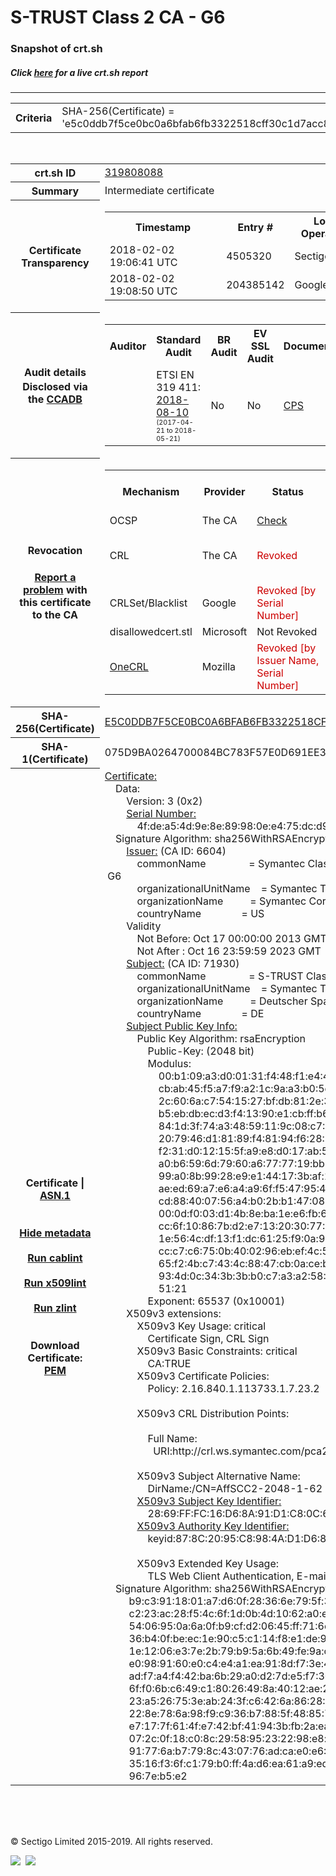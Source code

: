 # S-TRUST Class 2 CA - G6
### Snapshot of crt.sh
##### Click [here](https://crt.sh/?q=E5C0DDB7F5CE0BC0A6BFAB6FB3322518CFF30C1D7ACC88A160C060132186CBBE) for a live crt.sh report

---
<!DOCTYPE HTML PUBLIC "-//W3C//DTD HTML 4.0 Transitional//EN">
<HTML>

<BODY>

<TABLE>
  <TR>
    <TH class="outer">Criteria</TH>
    <TD class="outer">SHA-256(Certificate) = 'e5c0ddb7f5ce0bc0a6bfab6fb3322518cff30c1d7acc88a160c060132186cbbe'</TD>
  </TR>
</TABLE>
<BR>
<TABLE>
  <TR>
    <TH class="outer">crt.sh ID</TH>
    <TD class="outer"><A href="?id=319808088">319808088</A></TD>
  </TR>
  <TR>
    <TH class="outer">Summary</TH>
    <TD class="outer">Intermediate certificate</TD>
  </TR>
  <TR>
    <TH class="outer">Certificate<BR>Transparency</TH>
    <TD class="outer">
<TABLE class="options" style="margin-left:0px">
  <TR>
    <TH>Timestamp</TH>
    <TH>Entry #</TH>
    <TH>Log Operator</TH>
    <TH>Log URL</TH>
  </TR>
  <TR>
    <TD>2018-02-02&nbsp; <FONT class="small">19:06:41 UTC</FONT></TD>
    <TD>4505320</TD>
    <TD>Sectigo</TD>
    <TD>https://dodo.ct.comodo.com</TD>
  </TR>
  <TR>
    <TD>2018-02-02&nbsp; <FONT class="small">19:08:50 UTC</FONT></TD>
    <TD>204385142</TD>
    <TD>Google</TD>
    <TD>https://ct.googleapis.com/rocketeer</TD>
  </TR>
</TABLE>
    </TD>
  </TR>
  <TR>
    <TH class="outer">Audit details<BR>
      <DIV class="small" style="padding-top:3px">Disclosed via the
        <A href="//ccadb-public.secure.force.com/mozilla/PublicAllIntermediateCerts" target="_blank">CCADB</A></DIV>
    </TH>
    <TD class="outer">
<TABLE class="options" style="margin-left:0px">
  <TR>
    <TH>Auditor</TH>
    <TH>Standard Audit</TH>
    <TH>BR Audit</TH>
    <TH>EV SSL Audit</TH>
    <TH>Documents</TH>
    <TH>CCADB</TH>
    <TH>Root Owner / Certificate</TH>
  </TR>
  <TR>
    <TD style="vertical-align:middle"></TD>
    <TD>ETSI EN 319 411:
      <A href="https://bug1503610.bmoattachments.org/attachment.cgi?id=9021555" target="_blank">2018-08-10</A>
      <BR><FONT style="font-size:8pt">(2017-04-21 to 2018-05-21)</FONT></TD>
    <TD>No    <TD>No    <TD>
      <A href="https://pki.adacom.com/repository/en/CPS/files/Certification_Practice_Statement_for_EU_Qualified_certificates_v3.pdf" target="blank">CPS</A>
    </TD>
    <TD><A href="//ccadb.force.com/0011J00001DZ0GKQA1" target="_blank">0011J00001DZ0GKQA1</A></TD>
    <TD><A href="/?id=8983601">DigiCert</A></TD>
  </TR>
</TABLE>
    </TD>
  </TR>
  <TR>
    <TH class="outer">Revocation<BR><BR>
      <DIV class="small" style="padding-top:3px"><A href="?id=319808088&opt=problemreporting">Report a problem</A> with<BR>this certificate to the CA</DIV></TH>
    <TD class="outer">
      <TABLE class="options" style="margin-left:0px">
        <TR>
          <TH>Mechanism</TH>
          <TH>Provider</TH>
          <TH>Status</TH>
          <TH>Revocation Date</TH>
          <TH>Last Observed in CRL</TH>
          <TH>Last Checked <SPAN style="color:#CC0000;vertical-align:middle;font-size:70%;font-weight:normal">(Error)</SPAN></TH>
        </TR>
        <TR>
          <TD>OCSP</TD>
          <TD>The CA</TD>
          <TD><A href="?id=319808088&opt=ocsp">Check</A></TD>
          <TD><SPAN style="color:#888888">?</SPAN></TD>
          <TD><SPAN style="color:#888888">n/a</SPAN></TD>
          <TD><SPAN style="color:#888888">?</SPAN></TD>
        </TR>
        <TR>
          <TD>CRL</TD>
          <TD>The CA</TD>
          <TD><SPAN style="color:#CC0000">Revoked</SPAN></TD><TD>2019-01-03&nbsp; <FONT class="small">18:41:41 UTC</FONT></TD><TD>2019-09-25&nbsp; <FONT class="small">00:38:43 UTC</FONT></TD><TD>2019-12-04&nbsp; <FONT class="small">20:05:09 UTC</FONT></TD>
        </TR>
        <TR>
          <TD>CRLSet/Blacklist</TD>
          <TD>Google</TD>
          <TD><SPAN style="color:#CC0000">Revoked [by Serial Number]</SPAN></TD>
          <TD><SPAN style="color:#888888">n/a</SPAN></TD>
          <TD><SPAN style="color:#888888">n/a</SPAN></TD>
          <TD><SPAN style="color:#888888">n/a</SPAN></TD>
        </TR>
        <TR>
          <TD>disallowedcert.stl</TD>
          <TD>Microsoft</TD>
          <TD>Not Revoked</TD>
          <TD><SPAN style="color:#888888">n/a</SPAN></TD>
          <TD><SPAN style="color:#888888">n/a</SPAN></TD>
          <TD><SPAN style="color:#888888">n/a</SPAN></TD>
        </TR>
        <TR>
          <TD><A href="/mozilla-onecrl" target="_blank">OneCRL</A></TD>
          <TD>Mozilla</TD>
          <TD><SPAN style="color:#CC0000">Revoked [by Issuer Name, Serial Number]</SPAN></TD><TD>2019-01-18&nbsp; <FONT class="small">11:45:13 UTC</FONT></TD>
          <TD><SPAN style="color:#888888">n/a</SPAN></TD>
          <TD><SPAN style="color:#888888">n/a</SPAN></TD>
        </TR>
      </TABLE>
    </TD>
  </TR>
  <TR>
    <TH class="outer">SHA-256(Certificate)</TH>
    <TD class="outer"><A href="//censys.io/certificates/e5c0ddb7f5ce0bc0a6bfab6fb3322518cff30c1d7acc88a160c060132186cbbe">E5C0DDB7F5CE0BC0A6BFAB6FB3322518CFF30C1D7ACC88A160C060132186CBBE</A></TD>
  </TR>
  <TR>
    <TH class="outer">SHA-1(Certificate)</TH>
    <TD class="outer">075D9BA0264700084BC783F57E0D691EE36935B7</TD>
  </TR>
  <TR>
    <TH class="outer">Certificate | <A href="?asn1=319808088">ASN.1</A>
      <SPAN class="small"><BR>
      <BR><BR><A href="?id=319808088&opt=nometadata">Hide metadata</A>
      <BR><BR><A href="?id=319808088&opt=cablint">Run cablint</A>
      <BR><BR><A href="?id=319808088&opt=x509lint">Run x509lint</A>
      <BR><BR><A href="?id=319808088&opt=zlint">Run zlint</A>
      <BR><BR><BR>Download Certificate: <A href="?d=319808088">PEM</A>
      </SPAN>
    </TH>
    <TD class="text"><A href="?d=319808088">Certificate:</A><BR>&nbsp;&nbsp;&nbsp;&nbsp;Data:<BR>&nbsp;&nbsp;&nbsp;&nbsp;&nbsp;&nbsp;&nbsp;&nbsp;Version:&nbsp;3&nbsp;(0x2)<BR>&nbsp;&nbsp;&nbsp;&nbsp;&nbsp;&nbsp;&nbsp;&nbsp;<A href="?serial=4fdea54d9e8e89980ee475dcd9c85f9a">Serial&nbsp;Number:</A><BR>&nbsp;&nbsp;&nbsp;&nbsp;&nbsp;&nbsp;&nbsp;&nbsp;&nbsp;&nbsp;&nbsp;&nbsp;4f:de:a5:4d:9e:8e:89:98:0e:e4:75:dc:d9:c8:5f:9a<BR>&nbsp;&nbsp;&nbsp;&nbsp;Signature&nbsp;Algorithm:&nbsp;sha256WithRSAEncryption<BR>&nbsp;&nbsp;&nbsp;&nbsp;&nbsp;&nbsp;&nbsp;&nbsp;<A href="?caid=6604">Issuer:</A> <SPAN class="small">(CA ID: 6604)</SPAN><BR>&nbsp;&nbsp;&nbsp;&nbsp;&nbsp;&nbsp;&nbsp;&nbsp;&nbsp;&nbsp;&nbsp;&nbsp;commonName&nbsp;&nbsp;&nbsp;&nbsp;&nbsp;&nbsp;&nbsp;&nbsp;&nbsp;&nbsp;&nbsp;&nbsp;&nbsp;&nbsp;&nbsp;&nbsp;=&nbsp;Symantec&nbsp;Class&nbsp;2&nbsp;Public&nbsp;Primary&nbsp;Certification&nbsp;Authority&nbsp;-&nbsp;G6<BR>&nbsp;&nbsp;&nbsp;&nbsp;&nbsp;&nbsp;&nbsp;&nbsp;&nbsp;&nbsp;&nbsp;&nbsp;organizationalUnitName&nbsp;&nbsp;&nbsp;&nbsp;=&nbsp;Symantec&nbsp;Trust&nbsp;Network<BR>&nbsp;&nbsp;&nbsp;&nbsp;&nbsp;&nbsp;&nbsp;&nbsp;&nbsp;&nbsp;&nbsp;&nbsp;organizationName&nbsp;&nbsp;&nbsp;&nbsp;&nbsp;&nbsp;&nbsp;&nbsp;&nbsp;&nbsp;=&nbsp;Symantec&nbsp;Corporation<BR>&nbsp;&nbsp;&nbsp;&nbsp;&nbsp;&nbsp;&nbsp;&nbsp;&nbsp;&nbsp;&nbsp;&nbsp;countryName&nbsp;&nbsp;&nbsp;&nbsp;&nbsp;&nbsp;&nbsp;&nbsp;&nbsp;&nbsp;&nbsp;&nbsp;&nbsp;&nbsp;&nbsp;=&nbsp;US<BR>&nbsp;&nbsp;&nbsp;&nbsp;&nbsp;&nbsp;&nbsp;&nbsp;Validity<BR>&nbsp;&nbsp;&nbsp;&nbsp;&nbsp;&nbsp;&nbsp;&nbsp;&nbsp;&nbsp;&nbsp;&nbsp;Not&nbsp;Before:&nbsp;Oct&nbsp;17&nbsp;00:00:00&nbsp;2013&nbsp;GMT<BR>&nbsp;&nbsp;&nbsp;&nbsp;&nbsp;&nbsp;&nbsp;&nbsp;&nbsp;&nbsp;&nbsp;&nbsp;Not&nbsp;After&nbsp;:&nbsp;Oct&nbsp;16&nbsp;23:59:59&nbsp;2023&nbsp;GMT<BR>&nbsp;&nbsp;&nbsp;&nbsp;&nbsp;&nbsp;&nbsp;&nbsp;<A href="?caid=71930">Subject:</A> <SPAN class="small">(CA ID: 71930)</SPAN><BR>&nbsp;&nbsp;&nbsp;&nbsp;&nbsp;&nbsp;&nbsp;&nbsp;&nbsp;&nbsp;&nbsp;&nbsp;commonName&nbsp;&nbsp;&nbsp;&nbsp;&nbsp;&nbsp;&nbsp;&nbsp;&nbsp;&nbsp;&nbsp;&nbsp;&nbsp;&nbsp;&nbsp;&nbsp;=&nbsp;S-TRUST&nbsp;Class&nbsp;2&nbsp;CA&nbsp;-&nbsp;G6<BR>&nbsp;&nbsp;&nbsp;&nbsp;&nbsp;&nbsp;&nbsp;&nbsp;&nbsp;&nbsp;&nbsp;&nbsp;organizationalUnitName&nbsp;&nbsp;&nbsp;&nbsp;=&nbsp;Symantec&nbsp;Trust&nbsp;Network<BR>&nbsp;&nbsp;&nbsp;&nbsp;&nbsp;&nbsp;&nbsp;&nbsp;&nbsp;&nbsp;&nbsp;&nbsp;organizationName&nbsp;&nbsp;&nbsp;&nbsp;&nbsp;&nbsp;&nbsp;&nbsp;&nbsp;&nbsp;=&nbsp;Deutscher&nbsp;Sparkassen&nbsp;Verlag&nbsp;GmbH<BR>&nbsp;&nbsp;&nbsp;&nbsp;&nbsp;&nbsp;&nbsp;&nbsp;&nbsp;&nbsp;&nbsp;&nbsp;countryName&nbsp;&nbsp;&nbsp;&nbsp;&nbsp;&nbsp;&nbsp;&nbsp;&nbsp;&nbsp;&nbsp;&nbsp;&nbsp;&nbsp;&nbsp;=&nbsp;DE<BR>&nbsp;&nbsp;&nbsp;&nbsp;&nbsp;&nbsp;&nbsp;&nbsp;<A href="?spkisha256=b32695e4b51f9a5e4995f05492cccaec51bf7c4978b4ecbbdf77f61d26d41ef3">Subject&nbsp;Public&nbsp;Key&nbsp;Info:</A><BR>&nbsp;&nbsp;&nbsp;&nbsp;&nbsp;&nbsp;&nbsp;&nbsp;&nbsp;&nbsp;&nbsp;&nbsp;Public&nbsp;Key&nbsp;Algorithm:&nbsp;rsaEncryption<BR>&nbsp;&nbsp;&nbsp;&nbsp;&nbsp;&nbsp;&nbsp;&nbsp;&nbsp;&nbsp;&nbsp;&nbsp;&nbsp;&nbsp;&nbsp;&nbsp;Public-Key:&nbsp;(2048&nbsp;bit)<BR>&nbsp;&nbsp;&nbsp;&nbsp;&nbsp;&nbsp;&nbsp;&nbsp;&nbsp;&nbsp;&nbsp;&nbsp;&nbsp;&nbsp;&nbsp;&nbsp;Modulus:<BR>&nbsp;&nbsp;&nbsp;&nbsp;&nbsp;&nbsp;&nbsp;&nbsp;&nbsp;&nbsp;&nbsp;&nbsp;&nbsp;&nbsp;&nbsp;&nbsp;&nbsp;&nbsp;&nbsp;&nbsp;00:b1:09:a3:d0:01:31:f4:48:f1:e4:4e:c2:82:74:<BR>&nbsp;&nbsp;&nbsp;&nbsp;&nbsp;&nbsp;&nbsp;&nbsp;&nbsp;&nbsp;&nbsp;&nbsp;&nbsp;&nbsp;&nbsp;&nbsp;&nbsp;&nbsp;&nbsp;&nbsp;cb:ab:45:f5:a7:f9:a2:1c:9a:a3:b0:5e:e9:e0:e8:<BR>&nbsp;&nbsp;&nbsp;&nbsp;&nbsp;&nbsp;&nbsp;&nbsp;&nbsp;&nbsp;&nbsp;&nbsp;&nbsp;&nbsp;&nbsp;&nbsp;&nbsp;&nbsp;&nbsp;&nbsp;2c:60:6a:c7:54:15:27:bf:db:81:2e:3c:03:c2:a7:<BR>&nbsp;&nbsp;&nbsp;&nbsp;&nbsp;&nbsp;&nbsp;&nbsp;&nbsp;&nbsp;&nbsp;&nbsp;&nbsp;&nbsp;&nbsp;&nbsp;&nbsp;&nbsp;&nbsp;&nbsp;b5:eb:db:ec:d3:f4:13:90:e1:cb:ff:b6:c8:18:06:<BR>&nbsp;&nbsp;&nbsp;&nbsp;&nbsp;&nbsp;&nbsp;&nbsp;&nbsp;&nbsp;&nbsp;&nbsp;&nbsp;&nbsp;&nbsp;&nbsp;&nbsp;&nbsp;&nbsp;&nbsp;84:1d:3f:74:a3:48:59:11:9c:08:c7:08:a4:e6:f4:<BR>&nbsp;&nbsp;&nbsp;&nbsp;&nbsp;&nbsp;&nbsp;&nbsp;&nbsp;&nbsp;&nbsp;&nbsp;&nbsp;&nbsp;&nbsp;&nbsp;&nbsp;&nbsp;&nbsp;&nbsp;20:79:46:d1:81:89:f4:81:94:f6:28:78:5e:fc:e2:<BR>&nbsp;&nbsp;&nbsp;&nbsp;&nbsp;&nbsp;&nbsp;&nbsp;&nbsp;&nbsp;&nbsp;&nbsp;&nbsp;&nbsp;&nbsp;&nbsp;&nbsp;&nbsp;&nbsp;&nbsp;f2:31:d0:12:15:5f:a9:e8:d0:17:ab:58:38:dc:f5:<BR>&nbsp;&nbsp;&nbsp;&nbsp;&nbsp;&nbsp;&nbsp;&nbsp;&nbsp;&nbsp;&nbsp;&nbsp;&nbsp;&nbsp;&nbsp;&nbsp;&nbsp;&nbsp;&nbsp;&nbsp;a0:b6:59:6d:79:60:a6:77:77:19:bb:49:3c:30:c6:<BR>&nbsp;&nbsp;&nbsp;&nbsp;&nbsp;&nbsp;&nbsp;&nbsp;&nbsp;&nbsp;&nbsp;&nbsp;&nbsp;&nbsp;&nbsp;&nbsp;&nbsp;&nbsp;&nbsp;&nbsp;99:a0:8b:99:28:e9:e1:44:17:3b:af:13:d3:e9:68:<BR>&nbsp;&nbsp;&nbsp;&nbsp;&nbsp;&nbsp;&nbsp;&nbsp;&nbsp;&nbsp;&nbsp;&nbsp;&nbsp;&nbsp;&nbsp;&nbsp;&nbsp;&nbsp;&nbsp;&nbsp;ae:ed:69:a7:e6:a4:a9:6f:f5:47:95:4a:f6:44:25:<BR>&nbsp;&nbsp;&nbsp;&nbsp;&nbsp;&nbsp;&nbsp;&nbsp;&nbsp;&nbsp;&nbsp;&nbsp;&nbsp;&nbsp;&nbsp;&nbsp;&nbsp;&nbsp;&nbsp;&nbsp;cd:88:40:07:56:a4:b0:2b:b1:47:08:de:42:1d:2e:<BR>&nbsp;&nbsp;&nbsp;&nbsp;&nbsp;&nbsp;&nbsp;&nbsp;&nbsp;&nbsp;&nbsp;&nbsp;&nbsp;&nbsp;&nbsp;&nbsp;&nbsp;&nbsp;&nbsp;&nbsp;00:0d:f0:03:d1:4b:8e:ba:1e:e6:fb:65:0a:6b:5b:<BR>&nbsp;&nbsp;&nbsp;&nbsp;&nbsp;&nbsp;&nbsp;&nbsp;&nbsp;&nbsp;&nbsp;&nbsp;&nbsp;&nbsp;&nbsp;&nbsp;&nbsp;&nbsp;&nbsp;&nbsp;cc:6f:10:86:7b:d2:e7:13:20:30:77:34:10:9a:1f:<BR>&nbsp;&nbsp;&nbsp;&nbsp;&nbsp;&nbsp;&nbsp;&nbsp;&nbsp;&nbsp;&nbsp;&nbsp;&nbsp;&nbsp;&nbsp;&nbsp;&nbsp;&nbsp;&nbsp;&nbsp;1e:56:4c:df:13:f1:dc:61:25:f9:0a:99:dd:98:06:<BR>&nbsp;&nbsp;&nbsp;&nbsp;&nbsp;&nbsp;&nbsp;&nbsp;&nbsp;&nbsp;&nbsp;&nbsp;&nbsp;&nbsp;&nbsp;&nbsp;&nbsp;&nbsp;&nbsp;&nbsp;cc:c7:c6:75:0b:40:02:96:eb:ef:4c:5a:d1:08:90:<BR>&nbsp;&nbsp;&nbsp;&nbsp;&nbsp;&nbsp;&nbsp;&nbsp;&nbsp;&nbsp;&nbsp;&nbsp;&nbsp;&nbsp;&nbsp;&nbsp;&nbsp;&nbsp;&nbsp;&nbsp;65:f2:4b:c7:43:4c:88:47:cb:0a:ce:b3:5c:9d:0a:<BR>&nbsp;&nbsp;&nbsp;&nbsp;&nbsp;&nbsp;&nbsp;&nbsp;&nbsp;&nbsp;&nbsp;&nbsp;&nbsp;&nbsp;&nbsp;&nbsp;&nbsp;&nbsp;&nbsp;&nbsp;93:4d:0c:34:3b:3b:b0:c7:a3:a2:58:4c:2e:50:25:<BR>&nbsp;&nbsp;&nbsp;&nbsp;&nbsp;&nbsp;&nbsp;&nbsp;&nbsp;&nbsp;&nbsp;&nbsp;&nbsp;&nbsp;&nbsp;&nbsp;&nbsp;&nbsp;&nbsp;&nbsp;51:21<BR>&nbsp;&nbsp;&nbsp;&nbsp;&nbsp;&nbsp;&nbsp;&nbsp;&nbsp;&nbsp;&nbsp;&nbsp;&nbsp;&nbsp;&nbsp;&nbsp;Exponent:&nbsp;65537&nbsp;(0x10001)<BR>&nbsp;&nbsp;&nbsp;&nbsp;&nbsp;&nbsp;&nbsp;&nbsp;X509v3&nbsp;extensions:<BR>&nbsp;&nbsp;&nbsp;&nbsp;&nbsp;&nbsp;&nbsp;&nbsp;&nbsp;&nbsp;&nbsp;&nbsp;X509v3&nbsp;Key&nbsp;Usage:&nbsp;critical<BR>&nbsp;&nbsp;&nbsp;&nbsp;&nbsp;&nbsp;&nbsp;&nbsp;&nbsp;&nbsp;&nbsp;&nbsp;&nbsp;&nbsp;&nbsp;&nbsp;Certificate&nbsp;Sign,&nbsp;CRL&nbsp;Sign<BR>&nbsp;&nbsp;&nbsp;&nbsp;&nbsp;&nbsp;&nbsp;&nbsp;&nbsp;&nbsp;&nbsp;&nbsp;X509v3&nbsp;Basic&nbsp;Constraints:&nbsp;critical<BR>&nbsp;&nbsp;&nbsp;&nbsp;&nbsp;&nbsp;&nbsp;&nbsp;&nbsp;&nbsp;&nbsp;&nbsp;&nbsp;&nbsp;&nbsp;&nbsp;CA:TRUE<BR>&nbsp;&nbsp;&nbsp;&nbsp;&nbsp;&nbsp;&nbsp;&nbsp;&nbsp;&nbsp;&nbsp;&nbsp;X509v3&nbsp;Certificate&nbsp;Policies:&nbsp;<BR>&nbsp;&nbsp;&nbsp;&nbsp;&nbsp;&nbsp;&nbsp;&nbsp;&nbsp;&nbsp;&nbsp;&nbsp;&nbsp;&nbsp;&nbsp;&nbsp;Policy:&nbsp;2.16.840.1.113733.1.7.23.2<BR><BR>&nbsp;&nbsp;&nbsp;&nbsp;&nbsp;&nbsp;&nbsp;&nbsp;&nbsp;&nbsp;&nbsp;&nbsp;X509v3&nbsp;CRL&nbsp;Distribution&nbsp;Points:&nbsp;<BR><BR>&nbsp;&nbsp;&nbsp;&nbsp;&nbsp;&nbsp;&nbsp;&nbsp;&nbsp;&nbsp;&nbsp;&nbsp;&nbsp;&nbsp;&nbsp;&nbsp;Full&nbsp;Name:<BR>&nbsp;&nbsp;&nbsp;&nbsp;&nbsp;&nbsp;&nbsp;&nbsp;&nbsp;&nbsp;&nbsp;&nbsp;&nbsp;&nbsp;&nbsp;&nbsp;&nbsp;&nbsp;URI:http://crl.ws.symantec.com/pca2-g6.crl<BR><BR>&nbsp;&nbsp;&nbsp;&nbsp;&nbsp;&nbsp;&nbsp;&nbsp;&nbsp;&nbsp;&nbsp;&nbsp;X509v3&nbsp;Subject&nbsp;Alternative&nbsp;Name:&nbsp;<BR>&nbsp;&nbsp;&nbsp;&nbsp;&nbsp;&nbsp;&nbsp;&nbsp;&nbsp;&nbsp;&nbsp;&nbsp;&nbsp;&nbsp;&nbsp;&nbsp;DirName:/CN=AffSCC2-2048-1-62<BR>&nbsp;&nbsp;&nbsp;&nbsp;&nbsp;&nbsp;&nbsp;&nbsp;&nbsp;&nbsp;&nbsp;&nbsp;<A href="?ski=2869fffc16d68a91d1c80c65e06af4a2d95df731">X509v3&nbsp;Subject&nbsp;Key&nbsp;Identifier:</A><BR>&nbsp;&nbsp;&nbsp;&nbsp;&nbsp;&nbsp;&nbsp;&nbsp;&nbsp;&nbsp;&nbsp;&nbsp;&nbsp;&nbsp;&nbsp;&nbsp;28:69:FF:FC:16:D6:8A:91:D1:C8:0C:65:E0:6A:F4:A2:D9:5D:F7:31<BR>&nbsp;&nbsp;&nbsp;&nbsp;&nbsp;&nbsp;&nbsp;&nbsp;&nbsp;&nbsp;&nbsp;&nbsp;<A href="?ski=878c2095c8984ad1d680064a903444df1c4dbfb0">X509v3&nbsp;Authority&nbsp;Key&nbsp;Identifier:</A><BR>&nbsp;&nbsp;&nbsp;&nbsp;&nbsp;&nbsp;&nbsp;&nbsp;&nbsp;&nbsp;&nbsp;&nbsp;&nbsp;&nbsp;&nbsp;&nbsp;keyid:87:8C:20:95:C8:98:4A:D1:D6:80:06:4A:90:34:44:DF:1C:4D:BF:B0<BR><BR>&nbsp;&nbsp;&nbsp;&nbsp;&nbsp;&nbsp;&nbsp;&nbsp;&nbsp;&nbsp;&nbsp;&nbsp;X509v3&nbsp;Extended&nbsp;Key&nbsp;Usage:&nbsp;<BR>&nbsp;&nbsp;&nbsp;&nbsp;&nbsp;&nbsp;&nbsp;&nbsp;&nbsp;&nbsp;&nbsp;&nbsp;&nbsp;&nbsp;&nbsp;&nbsp;TLS&nbsp;Web&nbsp;Client&nbsp;Authentication,&nbsp;E-mail&nbsp;Protection<BR>&nbsp;&nbsp;&nbsp;&nbsp;Signature&nbsp;Algorithm:&nbsp;sha256WithRSAEncryption<BR>&nbsp;&nbsp;&nbsp;&nbsp;&nbsp;&nbsp;&nbsp;&nbsp;&nbsp;b9:c3:91:18:01:a7:d6:0f:28:36:6e:79:5f:39:f5:8b:ca:39:<BR>&nbsp;&nbsp;&nbsp;&nbsp;&nbsp;&nbsp;&nbsp;&nbsp;&nbsp;c2:23:ac:28:f5:4c:6f:1d:0b:4d:10:62:a0:ee:3d:42:d4:36:<BR>&nbsp;&nbsp;&nbsp;&nbsp;&nbsp;&nbsp;&nbsp;&nbsp;&nbsp;54:06:95:0a:6a:0f:b9:cf:d2:06:45:ff:71:6c:5f:2c:16:8b:<BR>&nbsp;&nbsp;&nbsp;&nbsp;&nbsp;&nbsp;&nbsp;&nbsp;&nbsp;36:b4:0f:be:ec:1e:90:c5:c1:14:f8:e1:de:9d:44:6c:9c:ed:<BR>&nbsp;&nbsp;&nbsp;&nbsp;&nbsp;&nbsp;&nbsp;&nbsp;&nbsp;1e:12:06:e3:7e:2b:79:b9:5a:6b:49:fe:9a:c6:fa:30:50:3d:<BR>&nbsp;&nbsp;&nbsp;&nbsp;&nbsp;&nbsp;&nbsp;&nbsp;&nbsp;e0:98:91:60:e0:c4:e4:a1:ea:91:8d:f7:3e:46:43:6c:4c:9a:<BR>&nbsp;&nbsp;&nbsp;&nbsp;&nbsp;&nbsp;&nbsp;&nbsp;&nbsp;ad:f7:a4:f4:42:ba:6b:29:a0:d2:7d:e5:f7:30:1e:0b:d0:fc:<BR>&nbsp;&nbsp;&nbsp;&nbsp;&nbsp;&nbsp;&nbsp;&nbsp;&nbsp;6f:f0:6b:c6:49:c1:80:26:49:8a:40:12:ae:2a:b0:7a:e8:84:<BR>&nbsp;&nbsp;&nbsp;&nbsp;&nbsp;&nbsp;&nbsp;&nbsp;&nbsp;23:a5:26:75:3e:ab:24:3f:c6:42:6a:86:28:0b:a1:e0:6d:ee:<BR>&nbsp;&nbsp;&nbsp;&nbsp;&nbsp;&nbsp;&nbsp;&nbsp;&nbsp;22:8e:78:6a:98:f9:c9:36:b7:88:5f:48:85:74:47:87:ea:c4:<BR>&nbsp;&nbsp;&nbsp;&nbsp;&nbsp;&nbsp;&nbsp;&nbsp;&nbsp;e7:17:7f:61:4f:e7:42:bf:41:94:3b:fb:2a:ea:d5:a7:4d:cb:<BR>&nbsp;&nbsp;&nbsp;&nbsp;&nbsp;&nbsp;&nbsp;&nbsp;&nbsp;07:2c:0f:18:c0:8c:29:58:95:23:22:98:e8:fd:eb:b1:20:e5:<BR>&nbsp;&nbsp;&nbsp;&nbsp;&nbsp;&nbsp;&nbsp;&nbsp;&nbsp;91:77:6a:b7:79:8c:43:07:76:ad:ca:e0:e6:7c:63:6b:0e:bc:<BR>&nbsp;&nbsp;&nbsp;&nbsp;&nbsp;&nbsp;&nbsp;&nbsp;&nbsp;35:16:f3:6f:c1:79:b0:ff:4a:d6:ea:61:a9:ed:52:a8:56:f0:<BR>&nbsp;&nbsp;&nbsp;&nbsp;&nbsp;&nbsp;&nbsp;&nbsp;&nbsp;96:7e:b5:e2<BR>    </TD>
  </TR>
</TABLE>

  <BR><BR><BR>

  <P class="copyright">&copy; Sectigo Limited 2015-2019. All rights reserved.</P>
  <DIV>
    <A href="https://sectigo.com/"><IMG src="/sectigo_s.png"></A>
    &nbsp;<A href="https://github.com/crtsh"><IMG src="/GitHub-Mark-32px.png"></A>
  </DIV>
</BODY>
</HTML>
